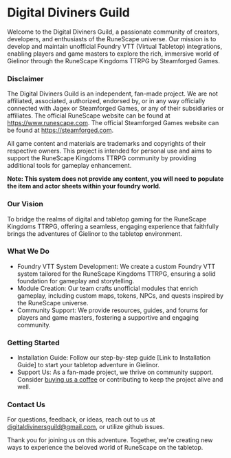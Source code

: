 # Digital Diviners Guild
Welcome to the Digital Diviners Guild, a passionate community of creators, developers, and enthusiasts of the RuneScape universe. Our mission is to develop and maintain unofficial Foundry VTT (Virtual Tabletop) integrations, enabling players and game masters to explore the rich, immersive world of Gielinor through the RuneScape Kingdoms TTRPG by Steamforged Games.

### Disclaimer
The Digital Diviners Guild is an independent, fan-made project. We are not affiliated, associated, authorized, endorsed by, or in any way officially connected with Jagex or Steamforged Games, or any of their subsidiaries or affiliates. The official RuneScape website can be found at https://www.runescape.com. The official Steamforged Games website can be found at https://steamforged.com.

All game content and materials are trademarks and copyrights of their respective owners. This project is intended for personal use and aims to support the RuneScape Kingdoms TTRPG community by providing additional tools for gameplay enhancement.

**Note: This system does not provide any content, you will need to populate the item and actor sheets within your foundry world.**

### Our Vision
To bridge the realms of digital and tabletop gaming for the RuneScape Kingdoms TTRPG, offering a seamless, engaging experience that faithfully brings the adventures of Gielinor to the tabletop environment.

### What We Do
- Foundry VTT System Development: We create a custom Foundry VTT system tailored for the RuneScape Kingdoms TTRPG, ensuring a solid foundation for gameplay and storytelling.
- Module Creation: Our team crafts unofficial modules that enrich gameplay, including custom maps, tokens, NPCs, and quests inspired by the RuneScape universe.
- Community Support: We provide resources, guides, and forums for players and game masters, fostering a supportive and engaging community.

### Getting Started
- Installation Guide: Follow our step-by-step guide [Link to Installation Guide] to start your tabletop adventure in Gielinor.
- Support Us: As a fan-made project, we thrive on community support. Consider [buying us a coffee](https://ko-fi.com/digitaldivinersguild) or contributing to keep the project alive and well.

### Contact Us
For questions, feedback, or ideas, reach out to us at digitaldivinersguild@gmail.com, or utilize github issues.

Thank you for joining us on this adventure. Together, we're creating new ways to experience the beloved world of RuneScape on the tabletop.
